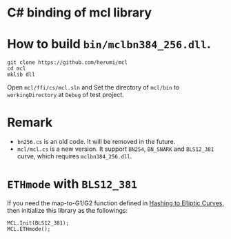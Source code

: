 # C# binding of mcl library

# How to build `bin/mclbn384_256.dll`.

```
git clone https://github.com/herumi/mcl
cd mcl
mklib dll
```

Open `mcl/ffi/cs/mcl.sln` and Set the directory of `mcl/bin` to `workingDirectory` at `Debug` of test project.

# Remark
- `bn256.cs` is an old code. It will be removed in the future.
- `mcl/mcl.cs` is a new version. It support `BN254`, `BN_SNARK` and `BLS12_381` curve, which requires `mclbn384_256.dll`.

# `ETHmode` with `BLS12_381`

If you need the map-to-G1/G2 function defined in [Hashing to Elliptic Curves](https://www.ietf.org/id/draft-irtf-cfrg-hash-to-curve-09.html),
then initialize this library as the followings:
```
MCL.Init(BLS12_381);
MCL.ETHmode();
```
